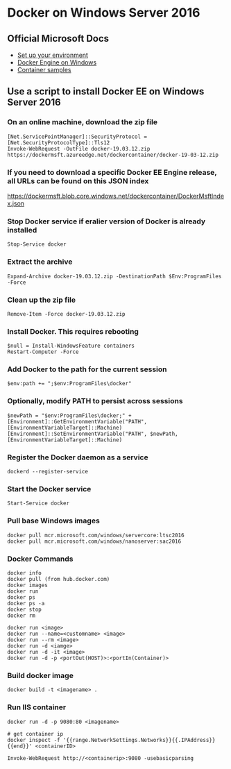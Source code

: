 # Docker on Windows Server 2016

## Official Microsoft Docs

- [Set up your environment](https://docs.microsoft.com/en-us/virtualization/windowscontainers/quick-start/set-up-environment?tabs=Windows-Server)
- [Docker Engine on Windows](https://docs.microsoft.com/en-us/virtualization/windowscontainers/manage-docker/configure-docker-daemon)
- [Container samples](https://docs.microsoft.com/en-us/virtualization/windowscontainers/samples)

## Use a script to install Docker EE on Windows Server 2016

### On an online machine, download the zip file

```pwsh
[Net.ServicePointManager]::SecurityProtocol = [Net.SecurityProtocolType]::Tls12
Invoke-WebRequest -OutFile docker-19.03.12.zip https://dockermsft.azureedge.net/dockercontainer/docker-19-03-12.zip
```

### If you need to download a specific Docker EE Engine release, all URLs can be found on this JSON index

<https://dockermsft.blob.core.windows.net/dockercontainer/DockerMsftIndex.json>

### Stop Docker service if eralier version of Docker is already installed

```pwsh
Stop-Service docker
```

### Extract the archive

```pwsh
Expand-Archive docker-19.03.12.zip -DestinationPath $Env:ProgramFiles -Force
```

### Clean up the zip file

```pwsh
Remove-Item -Force docker-19.03.12.zip
```

### Install Docker. This requires rebooting

```pwsh
$null = Install-WindowsFeature containers
Restart-Computer -Force
```

### Add Docker to the path for the current session

```pwsh
$env:path += ";$env:ProgramFiles\docker"
```

### Optionally, modify PATH to persist across sessions

```pwsh
$newPath = "$env:ProgramFiles\docker;" +
[Environment]::GetEnvironmentVariable("PATH",
[EnvironmentVariableTarget]::Machine)
[Environment]::SetEnvironmentVariable("PATH", $newPath,
[EnvironmentVariableTarget]::Machine)
```

### Register the Docker daemon as a service

```pwsh
dockerd --register-service
```

### Start the Docker service

```pwsh
Start-Service docker
```

### Pull base Windows images

```pwsh
docker pull mcr.microsoft.com/windows/servercore:ltsc2016
docker pull mcr.microsoft.com/windows/nanoserver:sac2016
```

### Docker Commands

```pwsh
docker info
docker pull (from hub.docker.com)
docker images
docker run
docker ps
docker ps -a
docker stop
docker rm

docker run <image>
docker run --name=<customname> <image>
docker run --rm <image>
docker run -d <iamge>
docker run -d -it <image>
docker run -d -p <portOut(HOST)>:<portIn(Container)>
```

### Build docker image

```pwsh
docker build -t <imagename> .
```

### Run IIS container

```pwsh
docker run -d -p 9080:80 <imagename>
```

```pwsh
# get container ip
docker inspect -f '{{range.NetworkSettings.Networks}}{{.IPAddress}}{{end}}' <containerID>
```

```pwsh
Invoke-WebRequest http://<containerip>:9080 -usebasicparsing
```
